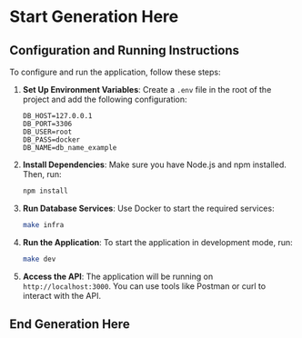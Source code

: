 # Start Generation Here

## Configuration and Running Instructions

To configure and run the application, follow these steps:

1. **Set Up Environment Variables**:
   Create a `.env` file in the root of the project and add the following configuration:

   ```plaintext
   DB_HOST=127.0.0.1
   DB_PORT=3306
   DB_USER=root
   DB_PASS=docker
   DB_NAME=db_name_example
   ```

2. **Install Dependencies**:
   Make sure you have Node.js and npm installed. Then, run:

   ```bash
   npm install
   ```

3. **Run Database Services**:
   Use Docker to start the required services:

   ```bash
   make infra
   ```

4. **Run the Application**:
   To start the application in development mode, run:

   ```bash
   make dev
   ```

5. **Access the API**:
   The application will be running on `http://localhost:3000`. You can use tools like Postman or curl to interact with the API.

## End Generation Here
